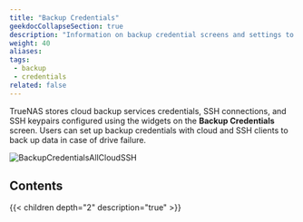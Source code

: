 ```yaml
---
title: "Backup Credentials"
geekdocCollapseSection: true
description: "Information on backup credential screens and settings to integrate TrueNAS SCALE with cloud storage providers by setting up SSH connections and keypairs."
weight: 40
aliases:
tags:
 - backup
 - credentials
related: false
---
```


TrueNAS stores cloud backup services credentials, SSH connections, and SSH keypairs configured using the widgets on the **Backup Credentials** screen.
Users can set up backup credentials with cloud and SSH clients to back up data in case of drive failure.

![BackupCredentialsAllCloudSSH](/images/SCALE/Credentials/BackupCredentialsAllCloudSSH.png "Backup Credentials Screen")

<div class="noprint">

## Contents

{{< children depth="2" description="true" >}}

</div>
